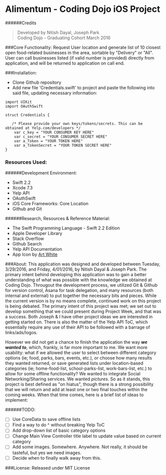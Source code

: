 # Alimentum - Coding Dojo iOS Project

######Credits

 >Developed by Nitish Dayal, Joseph Park <br />
 >Coding Dojo -  Graduating Cohort March 2016

###Core Functionality:
  Request User location and generate list of 10 closest open food-related businesses in the area, 
  sortable by "Delivery" or "All".
  User can call businesses listed (if valid number is provided) directly from application, and will be returned to application on call end.
  
###Installation:
 - Clone Github repository
 - Add new file 'Credentials.swift' to project and paste the following into said file, updating necessary information:

```
import UIKit
import OAuthSwift

struct Credentials {

   /* Please provide your own keys/tokens/secrets. This can be obtained at Yelp.com/developers */
    var c_key = "YOUR CONSUMER KEY HERE"
    var c_secret = "YOUR CONSUMER SECRET HERE"
    var a_Token = "YOUR TOKEN HERE"
    var a_TokenSecret = "YOUR TOKEN SECRET HERE"
}
```
  
### Resources Used:

######Development Environment: 
  - Swift 2.2
  - Xcode 7.3
  - Yelp API
  - OAuthSwift
  - iOS Core Frameworks: Core Location
  - Github and Git
  
######Research, Resources & Reference Material: 
  - The Swift Programming Language - Swift 2.2 Edition
  - Apple Developer Library
  - Stack Overflow
  - Github Search
  - Yelp API Documentation
  - App Icon by [Art White](https://www.iconfinder.com/ArtWhite)
  
###About:
  This application was designed and developed between Tuesday, 3/29/2016, and Friday, 4/01/2016, by Nitish Dayal & Joseph Park. The primary intent behind developing this application was to gain a better understanding of what was possible with the knowledge we obtained at Coding Dojo. Througout the development process, we utilized Git & Github for version control, Asana for task delegation, and many resources (both internal and external) to put together the necessary bits and pieces. While the current version is by no means complete, continued work on this project is being debated. The primary intent of this project was met; we set out to develop something that we could present during Project Week, and that was a success. Both Joseph & I have other project ideas we are interested in getting started on. There is also the matter of the Yelp API ToC, which essentially require any use of their API to be followed with a barrage of links/ads/logos.
  
However we did not get a chance to finish the application the way **_we wanted to_**, which, frankly, is far more important to me. We want more usability: what if we allowed the user to select between different category options (ie; food, parks, bars, events, etc.), or choose how many results they wanted returned, or save generated lists under location-based categories (ie; home-food-list, school-parks-list, work-bars-list, etc.) to allow for some offline functionality? We wanted to integrate Social Networking/Sharing services. We wanted _pictures_. So as it stands, this project is best defined as "on hiatus", though there is a strong possibility that we will return and add at least one or two final touches within the coming weeks. When that time comes, here is a brief list of ideas to implement:

######TODO:
- [ ] Use CoreData to save offline lists
- [ ] Find a way to do ^ without breaking Yelp ToC
- [ ] Add drop-down list of basic category options
- [ ] Change Main View Controller title label to update value based on current category 
- [ ] Add some images. Somewhere. Anywhere. Not really, it should be tasteful, but yes we need images.
- [ ] Decide when to finally walk away from this.

###License:
  Released under MIT License
